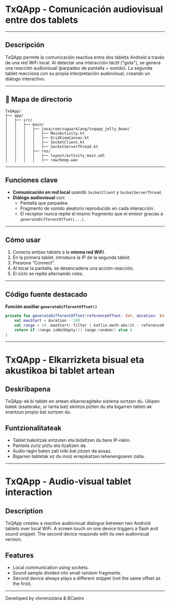 # TxQApp - Comunicación audiovisual entre dos tablets

---

## Descripción

TxQApp permite la comunicación reactiva entre dos tablets Android a través de una red WiFi local. Al detectar una interacción táctil ("gota"), se genera una reacción audiovisual (parpadeo de pantalla + sonido). La segunda tablet reacciona con su propia interpretación audiovisual, creando un diálogo interactivo.

---

## 📁 Mapa de directorio

```
TxQApp/
├── app/
│   ├── src/
│   │   ├── main/
│   │   │   ├── java/com/sugaarklang/txqapp_jelly_bean/
│   │   │   │   ├── MainActivity.kt
│   │   │   │   ├── GridViewCanvas.kt
│   │   │   │   ├── SocketClient.kt
│   │   │   │   ├── SocketServerThread.kt
│   │   │   ├── res/
│   │   │   │   ├── layout/activity_main.xml
│   │   │   │   ├── raw/beep.wav
```

---

## Funciones clave

- **Comunicación en red local** usando `SocketClient` y `SocketServerThread`.
- **Diálogo audiovisual** con:
    - Pantalla que parpadea.
    - Fragmento de sonido aleatorio reproducido en cada interacción.
    - El receptor nunca repite el mismo fragmento que el emisor gracias a `generateDifferentOffset(...)`.

---

## Cómo usar

1. Conecta ambas tablets a la **misma red WiFi**.
2. En la primera tablet, introduce la IP de la segunda tablet.
3. Presiona "Connect".
4. Al tocar la pantalla, se desencadena una acción-reacción.
5. El ciclo se repite alternando roles.

---

## Código fuente destacado

**Función auxiliar `generateDifferentOffset()`**
```kotlin
private fun generateDifferentOffset(referenceOffset: Int, duration: Int): Int {
    val maxStart = duration - 100
    val range = (0..maxStart).filter { kotlin.math.abs(it - referenceOffset) > 200 }
    return if (range.isNotEmpty()) range.random() else 0
}
```

---

# TxQApp - Elkarrizketa bisual eta akustikoa bi tablet artean

## Deskribapena

TxQApp-ek bi tablet-en artean elkarreragiteko sistema sortzen du. Ukipen batek (esaterako, ur tanta bat) ekintza pizten du eta bigarren tablet-ak erantzun propio bat sortzen du.

## Funtzionalitateak

- Tablet bakoitzak entzuten eta bidaltzen du bere IP-rekin.
- Pantaila zuriz piztu eta itzaltzen da.
- Audio-lagin baten zati txiki bat jotzen da ausaz.
- Bigarren tabletak ez du inoiz errepikatzen lehenengoaren zatia.

---

# TxQApp - Audio-visual tablet interaction

##  Description

TxQApp creates a reactive audiovisual dialogue between two Android tablets over local WiFi. A screen touch on one device triggers a flash and sound snippet. The second device responds with its own audiovisual version.

## Features

- Local communication using sockets.
- Sound sample divided into small random fragments.
- Second device always plays a different snippet (not the same offset as the first).

---

Developed by vlorenzolana & BCastro
